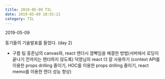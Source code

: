 ```yaml
---
title: 2019-05-09 TIL
date: 2019-05-09 18:55:21
category: TIL
---
```

2019-05-09

동기들의 기술발표를 들었다. (day 2)

- 구름 팀
흥준님의 canvas와, react 렌더시 깜빡임을 해결한 방법(서버에서 로딩이 끝나기 전까지는 렌더하지 않도록)
덕영님의 react 더 잘 사용하기 (context API를 이용한 props drilling 줄이기, HOC를 이용한 props drilling 줄이기, react memo를 이용한 렌더 성능 향상)
